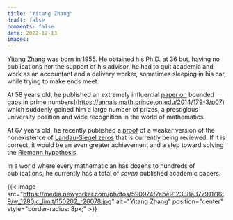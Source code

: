 ```yaml
---
title: "Yitang Zhang"
draft: false
comments: false
date: 2022-12-13
images: 
---
```


[Yitang Zhang](https://en.wikipedia.org/wiki/Yitang_Zhang) was born in 1955.
He obtained his Ph.D. at 36 but, having no publications nor the support of his advisor, he had to quit academia and work as an accountant and a delivery worker, sometimes sleeping in his car, while trying to make ends meet.

At 58 years old, he published an extremely influential [paper on](https://annals.math.princeton.edu/2014/179-3/p07) bounded gaps in prime numbers](https://annals.math.princeton.edu/2014/179-3/p07) which suddenly gained him a large number of prizes, a prestigious university position and wide recognition in the world of mathematics.

At 67 years old, he recently published a [proof](https://arxiv.org/abs/2211.02515) of a weaker version of the nonexistence of [Landau-Siegel zeros](https://en.wikipedia.org/wiki/Siegel_zero) that is currently being reviewed.
If it is correct, it would be an even greater achievement and a step toward solving the [Riemann hypothesis](https://en.wikipedia.org/wiki/Riemann_hypothesis).

In a world where every mathematician has dozens to hundreds of publications, he currently has a total of *seven* published academic papers.

{{< image src="https://media.newyorker.com/photos/590974f7ebe912338a377911/16:9/w_1280,c_limit/150202_r26078.jpg" alt="Yitang Zhang" position="center" style="border-radius: 8px;" >}}
